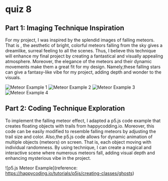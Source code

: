 # quiz 8
## Part 1: Imaging Technique Inspiration

For my project, I was inspired by the splendid images of falling meteors. That is , the aesthetic of bright, colorful meteors falling from the sky gives a dreamlike, surreal feeling to all the scenes. Thus, I believe this technique will enhance my final project by creating a fantastical and visually appealing atmosphere. Moreover, the elegance of the meteors and their dynamic movements make them a great fit for my design. Namely,these falling stars can give a fantasy-like vibe for my project, adding depth and wonder to the visuals.

![Meteor Example 1](https://github.com/xiaoy0919/xiyu0585_9103_tut9/blob/main/p5_project/assests/p1.png)
![Meteor Example 2](https://github.com/xiaoy0919/xiyu0585_9103_tut9/blob/main/p5_project/assests/p2.png)
![Meteor Example 3](https://github.com/xiaoy0919/xiyu0585_9103_tut9/blob/main/p5_project/assests/p3.png)
![Meteor Example 4](https://github.com/xiaoy0919/xiyu0585_9103_tut9/blob/main/p5_project/assests/p4.png)

##  Part 2: Coding Technique Exploration

To implement the falling meteor effect, I adapted a p5.js code example that creates floating objects with trails from happycodding.io. Moreover, this code can be easily modified to resemble falling meteors by adjusting the trail size and color. Also,the p5.js code allows for dynamic animation of multiple objects (meteors) on screen. That is, each object moving with individual randomness. By using  technique, I can create a magical and interactive scene where numerous meteors fall, adding visual depth and enhancing mysterious vibe in the project.

![p5.js Meteor Example](reference: https://happycoding.io/tutorials/p5js/creating-classes/ghosts)


